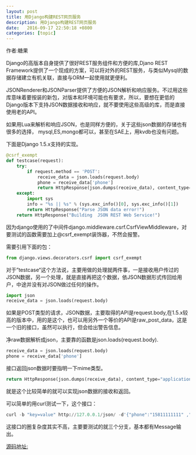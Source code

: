 ```yaml
---
layout: post
title: 用Django构建REST网页服务
description: 用Django构建REST网页服务
date:   2016-09-17 22:50:18 +0800 
categories: [topic]
---
```

作者:糖果

Django的高版本自身提供了很好REST服务组件和方便的库,Djano REST Framework提供了一个现成的方案，可以将对外的REST服务，与类似Mysql的数据存储建立有机关联，直接与ORM一起使用就更便利。

JSONRenderer和JSONParser提供了方便的JSON解析和响应服务。不过用这些库意味着要按装的新包，对版本和环境可能也有要求，所以，要想在更低的Django版本下支持JSON数据接收和响应，就不要使用这些高级的库，而是直接使用老的API。

如果用Lua来解析和响应JSON，也是同样方便的，关于这些json数据的存储也有很多的选择， mysql,ES,mongo都可以，甚至在SAE上，用kvdb也没有问题。

下面是Django 1.5.x支持的实现。


```python
@csrf_exempt
def testcase(request):
    try:
        if request.method == 'POST':
            receive_data = json.loads(request.body)
            phone = receive_data['phone']
            return HttpResponse(json.dumps(receive_data), content_type="application/json")
    except: 
        import sys 
        info = "%s || %s" % (sys.exc_info()[0], sys.exc_info()[1])
        return HttpResponse("Parse JSON data error!")
    return HttpResponse("Building  JSON REST Web Service!")
```


因为django使用的了中间件django.middleware.csrf.CsrfViewMiddleware，对要测试的函数需要加上@csrf_exempt装饰器，不然会报警。

需要引用下面的包：
```python
from django.views.decorators.csrf import csrf_exempt
```



对于”testcase“这个方法说，主要用做的处理就两件事，一是接收用户传过的JSON数据，另一个处理，就是直接再把这个数据，依JSON数据形式传回给用户，中途并没有对JSON做过任何的操作。

```python
import json
receive_data = json.loads(request.body)
```

如果是POST类型的请求，JSON数据，主要取得的API是request.body,在1.5.x较高的版本中，用的是这个，也可以用另外一个等价的API是raw_post_data，这是一个旧的接口，虽然可以执行，但会给出警告信息。


净raw数据解析成json，主要靠的函数是json.loads(request.body).
```python
receive_data = json.loads(request.body)
phone = receive_data['phone']
```


接口返回json数据时要指明一下mime类型。

```python
return HttpResponse(json.dumps(receive_data), content_type="application/json")
```


 就是这个比较简单的就可以实现json数据的接收和返回。


可以简单的用curl测试一下，这个接口：
```python
curl -b "key=value" http://127.0.0.1/json/ -d'{"phone":"15811111111" ,"identity":"xxx", "credit":"xxx"}'
```

这接口的圈复杂度其实不高，主要要测试的就三个分支，基本都有Message输出。


<a href="https://github.com/shengnoah/django_json_rest" target="_blank">源码地址:</a>